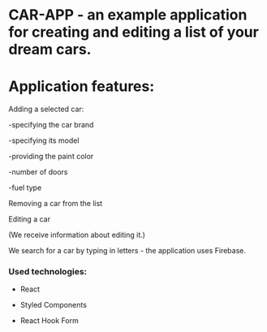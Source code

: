 # CAR-APP - an example application for creating and editing a list of your dream cars.

# Application features:


Adding a selected car:

-specifying the car brand

-specifying its model

-providing the paint color

-number of doors

-fuel type

Removing a car from the list

Editing a car

(We receive information about editing it.)

We search for a car by typing in letters - the application uses Firebase.

### Used technologies:

- React

- Styled Components

- React Hook Form
